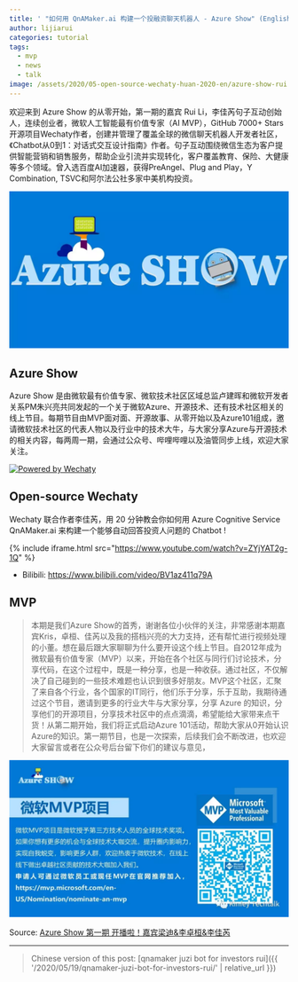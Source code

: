 ```yaml
---
title: ' "如何用 QnAMaker.ai 构建一个投融资聊天机器人 - Azure Show" (English translation WIP)'
author: lijiarui
categories: tutorial
tags:
  - mvp
  - news
  - talk
image: /assets/2020/05-open-source-wechaty-huan-2020-en/azure-show-rui.webp
---
```


欢迎来到 Azure Show 的从零开始，第一期的嘉宾 Rui Li，李佳芮句子互动创始人，连续创业者，微软人工智能最有价值专家（AI MVP），GitHub 7000+ Stars开源项目Wechaty作者，创建并管理了覆盖全球的微信聊天机器人开发者社区，《Chatbot从0到1：对话式交互设计指南》作者。句子互动围绕微信生态为客户提供智能营销和销售服务，帮助企业引流并实现转化，客户覆盖教育、保险、大健康等多个领域。曾入选百度AI加速器，获得PreAngel、Plug and Play，Y Combination, TSVC和阿尔法公社多家中美机构投资。

![Azure Show](/assets/2020/05-open-source-wechaty-huan-2020-en/azure-show.webp)

## Azure Show

Azure Show 是由微软最有价值专家、微软技术社区区域总监卢建晖和微软开发者关系PM朱兴亮共同发起的一个关于微软Azure、开源技术、还有技术社区相关的线上节目。每期节目由MVP面对面、开源故事、从零开始以及Azure101组成，邀请微软技术社区的代表人物以及行业中的技术大牛，与大家分享Azure与开源技术的相关内容，每两周一期，会通过公众号、哔哩哔哩以及油管同步上线，欢迎大家关注。

[![Powered by Wechaty](https://img.shields.io/badge/Powered%20By-Wechaty-brightgreen.svg)](https://github.com/Wechaty/wechaty)

## Open-source Wechaty

Wechaty 联合作者李佳芮，用 20 分钟教会你如何用 Azure Cognitive Service QnAMaker.ai 来构建一个能够自动回答投资人问题的 Chatbot !

{% include iframe.html src="https://www.youtube.com/watch?v=ZYjYAT2g-1Q" %}

- Bilibili: <https://www.bilibili.com/video/BV1az411q79A>

## MVP

> 本期是我们Azure Show的首秀，谢谢各位小伙伴的关注，非常感谢本期嘉宾Kris，卓桓、佳芮以及我的搭档兴亮的大力支持，还有帮忙进行视频处理的小董。想在最后跟大家聊聊为什么要开设这个线上节目。自2012年成为微软最有价值专家（MVP）以来，开始在各个社区与同行们讨论技术，分享代码，在这个过程中，既是一种分享，也是一种收获。通过社区，不仅解决了自己碰到的一些技术难题也认识到很多好朋友。MVP这个社区，汇聚了来自各个行业，各个国家的IT同行，他们乐于分享，乐于互助，我期待通过这个节目，邀请到更多的行业大牛与大家分享，分享 Azure 的知识，分享他们的开源项目，分享技术社区中的点点滴滴，希望能给大家带来点干货！从第二期开始，我们将正式启动Azure 101活动，帮助大家从0开始认识Azure的知识。第一期节目，也是一次探索，后续我们会不断改进，也欢迎大家留言或者在公众号后台留下你们的建议与意见，

![huan](/assets/2020/05-open-source-wechaty-huan-2020-en/azure-show-mvp.webp)

Source: [Azure Show 第一期 开播啦！嘉宾梁迪&李卓桓&李佳芮](https://mp.weixin.qq.com/s/szB4YSEAJZxDLSNZr-_3Sw)

---

> Chinese version of this post: [qnamaker juzi bot for investors rui]({{ '/2020/05/19/qnamaker-juzi-bot-for-investors-rui/' | relative_url }})
